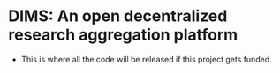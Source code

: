 # DIMS: An open decentralized research aggregation platform
- This is where all the code will be released if this project gets funded.
